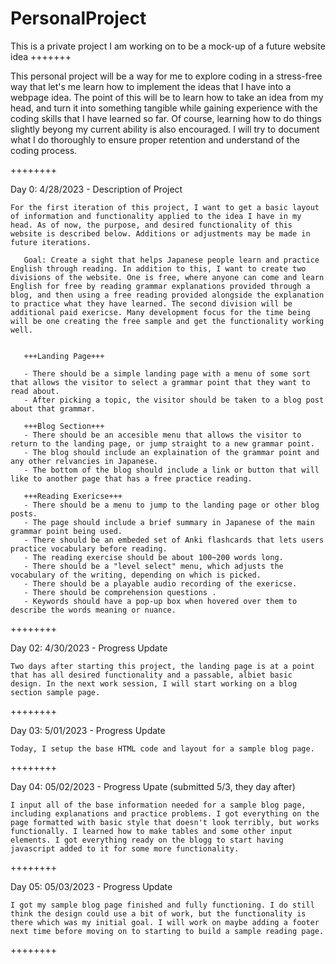 # PersonalProject
This is a private project I am working on to be a mock-up of a future website idea
+++++++

This personal project will  be a way for me to explore coding in a stress-free way that let's me learn how to implement the ideas that I have into a webpage idea. The point of this will be to learn how to take an idea from my head, and turn it into something tangible while gaining experience with the coding skills that I have learned so far. Of course, learning how to do things slightly beyong my current ability is also encouraged. I will try to document what I do thoroughly to ensure proper retention and understand of the coding process.

++++++++

Day 0: 4/28/2023 - Description of Project

    For the first iteration of this project, I want to get a basic layout of information and functionality applied to the idea I have in my head. As of now, the purpose, and desired functionality of this website is described below. Additions or adjustments may be made in future iterations.

       Goal: Create a sight that helps Japanese people learn and practice English through reading. In addition to this, I want to create two divisions of the website. One is free, where anyone can come and learn English for free by reading grammar explanations provided through a blog, and then using a free reading provided alongside the explanation to practice what they have learned. The second division will be additional paid exericse. Many development focus for the time being will be one creating the free sample and get the functionality working well. 


       +++Landing Page+++

       - There should be a simple landing page with a menu of some sort that allows the visitor to select a grammar point that they want to read about. 
       - After picking a topic, the visitor should be taken to a blog post about that grammar. 
       
       +++Blog Section+++
       - There should be an accesible menu that allows the visitor to return to the landing page, or jump straight to a new grammar point.
       - The blog should include an explaination of the grammar point and any other relvancies in Japanese.
       - The bottom of the blog should include a link or button that will like to another page that has a free practice reading.

       +++Reading Exericse+++
       - There should be a menu to jump to the landing page or other blog posts. 
       - The page should include a brief summary in Japanese of the main grammar point being used. 
       - There should be an embeded set of Anki flashcards that lets users practice vocabulary before reading.
       - The reading exercise should be about 100~200 words long.
       - There should be a "level select" menu, which adjusts the vocabulary of the writing, depending on which is picked.
       - There should be a playable audio recording of the exericse.
       - There should be comprehension questions .
       - Keywords should have a pop-up box when hovered over them to describe the words meaning or nuance.


++++++++

Day 02: 4/30/2023 - Progress Update

    Two days after starting this project, the landing page is at a point that has all desired functionality and a passable, albiet basic design. In the next work session, I will start working on a blog section sample page.


++++++++

Day 03: 5/01/2023 - Progress Update

    Today, I setup the base HTML code and layout for a sample blog page. 

++++++++

Day 04: 05/02/2023 - Progress Upate (submitted 5/3, they day after)

    I input all of the base information needed for a sample blog page, including explanations and practice problems. I got everything on the page formatted with basic style that doesn't look terribly, but works functionally. I learned how to make tables and some other input elements. I got everything ready on the blogg to start having javascript added to it for some more functionality.

++++++++

Day 05: 05/03/2023 - Progress Update

    I got my sample blog page finished and fully functioning. I do still think the design could use a bit of work, but the functionality is there which was my initial goal. I will work on maybe adding a footer next time before moving on to starting to build a sample reading page.

++++++++